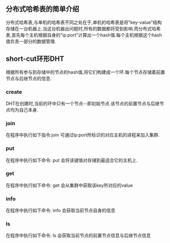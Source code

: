 ## 分布式哈希表的简单介绍
分布式哈希表,与单机的哈希表不同之处在于,单机的哈希表是将"key-value"结构存储在一台机器上.当这台机器出问题时,所有的数据都将受到影响.而分布式哈希表,首先每个主机根据自身的"ip:port"计算出一个hash值.每个主机根据这个hash值负责一部分的数据管理.

## short-cut环形DHT
根据所有参与到存储中的节点的hash值,将它们构建成一个环.每个节点存储着前置节点与后继节点的信息.

### create
DHT在创建时,当前的环中只有一个节点--即初始节点.该节点的前置节点与后继节点均为自己本身. 

### join 
在程序中执行如下指令:join <ip> <port> 可通过ip:port所标识的对应主机的进程来加入集群.

### put 
在程序中执行如下命令: put <key> <value> 会将该键值对存储到最适合它的主机上.

### get
在程序中执行如下命令: get <key> 会从集群中获取该key所对应的value

### info
在程序中执行如下命令: info 会获取当前节点自身的信息

### ls
在程序中执行如下命令: ls 会获取当前节点的前置节点信息与后继节点信息
